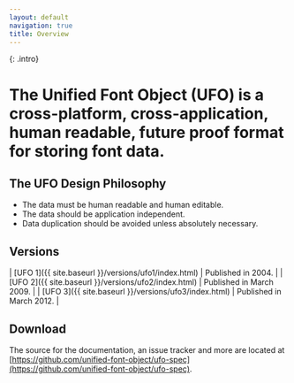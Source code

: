 ```yaml
---
layout: default
navigation: true
title: Overview
---
```


{: .intro}
# The Unified Font Object (UFO) is a cross-platform, cross-application, human readable, future proof format for storing font data.

## The UFO Design Philosophy

* The data must be human readable and human editable.
* The data should be application independent.
* Data duplication should be avoided unless absolutely necessary.

## Versions

| [UFO 1]({{ site.baseurl }}/versions/ufo1/index.html) | Published in 2004. |
| [UFO 2]({{ site.baseurl }}/versions/ufo2/index.html) | Published in March 2009. |
| [UFO 3]({{ site.baseurl }}/versions/ufo3/index.html) | Published in March 2012. |

## Download

The source for the documentation, an issue tracker and more are located at [https://github.com/unified-font-object/ufo-spec](https://github.com/unified-font-object/ufo-spec).
